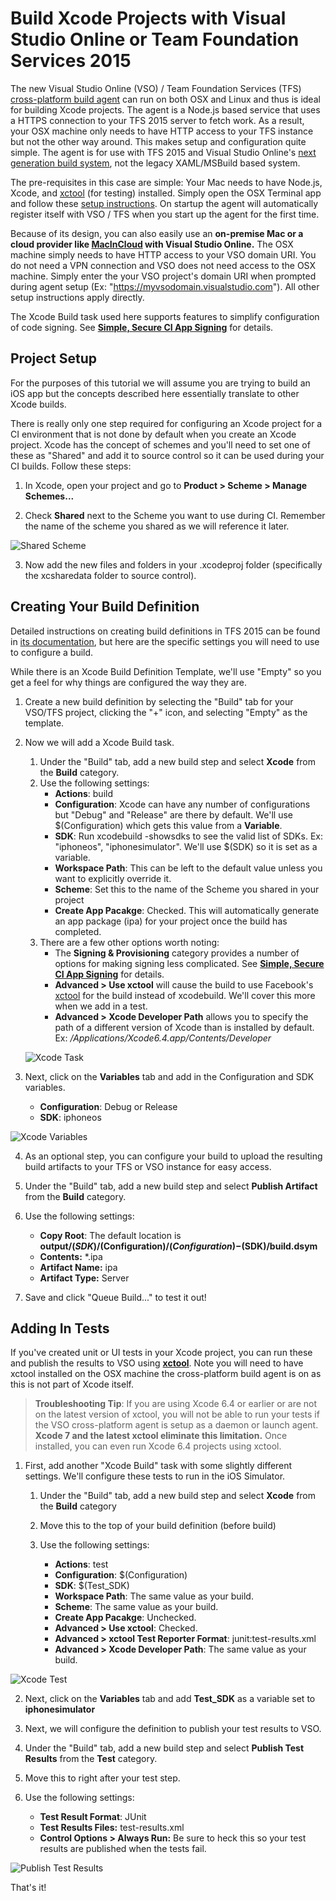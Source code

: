 <properties pageTitle="Build Xcode Projects with Visual Studio Online or Team Foundation Services 2015"
  description="Build Xcode Projects with Visual Studio Online or Team Foundation Services 2015"
  services=""
  documentationCenter=""
  authors="clantz" />

# Build Xcode Projects with Visual Studio Online or Team Foundation Services 2015
The new Visual Studio Online (VSO) / Team Foundation Services (TFS) [cross-platform build agent](http://go.microsoft.com/fwlink/?LinkID=533789) can run on both OSX and Linux and thus is ideal for building Xcode projects. The agent is a Node.js based service that uses a HTTPS connection to your TFS 2015 server to fetch work. As a result, your OSX machine only needs to have HTTP access to your TFS instance but not the other way around. This makes setup and configuration quite simple. The agent is for use with TFS 2015 and Visual Studio Online's [next generation build system](http://go.microsoft.com/fwlink/?LinkID=533772), not the legacy XAML/MSBuild based system.

The pre-requisites in this case are simple: Your Mac needs to have Node.js, Xcode, and [xctool](https://github.com/facebook/xctool) (for testing) installed. Simply open the OSX Terminal app and follow these [setup instructions](http://go.microsoft.com/fwlink/?LinkID=533789). On startup the agent will automatically register itself with VSO / TFS when you start up the agent for the first time.

Because of its design, you can also easily use an **on-premise Mac or a cloud provider like [MacInCloud](http://www.macincloud.com) with Visual Studio Online.** The OSX machine simply needs to have HTTP access to your VSO domain URI. You do not need a VPN connection and VSO does not need access to the OSX machine. Simply enter the your VSO project's domain URI when prompted during agent setup (Ex: "https://myvsodomain.visualstudio.com"). All other setup instructions apply directly.

The Xcode Build task used here supports features to simplify configuration of code signing. See **[Simple, Secure CI App Signing](./secure-certs.md)** for details.

## Project Setup
For the purposes of this tutorial we will assume you are trying to build an iOS app but the concepts described here essentially translate to other Xcode builds.

There is really only one step required for configuring an Xcode project for a CI environment that is not done by default when you create an Xcode project. Xcode has the concept of schemes and you'll need to set one of these as "Shared" and add it to source control so it can be used during your CI builds.  Follow these steps:

1. In Xcode, open your project and go to **Product &gt; Scheme &gt; Manage Schemes...**

2. Check **Shared** next to the Scheme you want to use during CI. Remember the name of the scheme you shared as we will reference it later.

  ![Shared Scheme](media/xcode/xcode-1.png)

3. Now add the new files and folders in your .xcodeproj folder (specifically the xcsharedata folder to source control).

## Creating Your Build Definition
Detailed instructions on creating build definitions in TFS 2015 can be found in [its documentation](http://go.microsoft.com/fwlink/?LinkID=533772), but here are the specific settings you will need to use to configure a build.

While there is an Xcode Build Definition Template, we'll use "Empty" so you get a feel for why things are configured the way they are.

1.  Create a new build definition by selecting the "Build" tab for your VSO/TFS project, clicking the "+" icon, and selecting "Empty" as the template. 

2.  Now we will add a Xcode Build task.

	1.  Under the "Build" tab, add a new build step and select **Xcode** from the **Build** category.
	2.  Use the following settings:  
		- **Actions**: build
		- **Configuration**: Xcode can have any number of configurations but "Debug" and "Release" are there by default. We'll use $(Configuration) which gets this value from a **Variable**.
		- **SDK**: Run xcodebuild -showsdks to see the valid list of SDKs. Ex: "iphoneos", "iphonesimulator".  We'll use $(SDK) so it is set as a variable.
		- **Workspace Path**: This can be left to the default value unless you want to explicitly override it.
		- **Scheme**: Set this to the name of the Scheme you shared in your project
		- **Create App Pacakge**: Checked. This will automatically generate an app package (ipa) for your project once the build has completed.
	3.  There are a few other options worth noting:
		- The **Signing & Provisioning** category provides a number of options for making signing less complicated. See **[Simple, Secure CI App Signing](./secure-certs.md)** for details.
		- **Advanced &gt; Use xctool** will cause the build to use Facebook's [xctool](https://github.com/facebook/xctool) for the build instead of xcodebuild. We'll cover this more when we add in a test.
		- **Advanced &gt; Xcode Developer Path** allows you to specify the path of a different version of Xcode than is installed by default.  Ex: */Applications/Xcode6.4.app/Contents/Developer*

    ![Xcode Task](media/xcode/xcode-2.png)

3.  Next, click on the **Variables** tab and add in the Configuration and SDK variables. 
	- **Configuration**: Debug or Release
	- **SDK**: iphoneos

  ![Xcode Variables](media/xcode/xcode-3.png)

4.  As an optional step, you can configure your build to upload the resulting build artifacts to your TFS or VSO instance for easy access.

  1. Under the "Build" tab, add a new build step and select **Publish Artifact** from the **Build** category.
  2. Use the following settings:
		- **Copy Root**: The default location is **output/$(SDK)/$(Configuration)/$(Configuration)-$(SDK)/build.dsym**
		- **Contents:** *.ipa
		- **Artifact Name:** ipa
		- **Artifact Type:** Server

5.  Save and click "Queue Build..." to test it out!

## Adding In Tests
If you've created unit or UI tests in your Xcode project, you can run these and publish the results to VSO using **[xctool](https://github.com/facebook/xctool)**. Note you will need to have xctool installed on the OSX machine the cross-platform build agent is on as this is not part of Xcode itself.

> **Troubleshooting Tip**: If you are using Xcode 6.4 or earlier or are not on the latest version of xctool, you will not be able to run your tests if the VSO cross-platform agent is setup as a daemon or launch agent. **Xcode 7 and the latest xctool eliminate this limitation.** Once installed, you can even run Xcode 6.4 projects using xctool.

1. First, add another "Xcode Build" task with some slightly different settings. We'll configure these tests to run in the iOS Simulator.

	1. Under the "Build" tab, add a new build step and select **Xcode** from the **Build** category
	2. Move this to the top of your build definition (before build)
	3. Use the following settings:
  
		- **Actions**: test
		- **Configuration**: $(Configuration)
		- **SDK**: $(Test_SDK)
		- **Workspace Path**: The same value as your build.
		- **Scheme**: The same value as your build.
		- **Create App Pacakge**: Unchecked.
		- **Advanced &gt; Use xctool**: Checked.
		- **Advanced &gt; xctool Test Reporter Format**: junit:test-results.xml
		- **Advanced &gt; Xcode Developer Path**: The same value as your build.

  ![Xcode Test](media/xcode/xcode-4.png)

2. Next, click on the **Variables** tab and add **Test_SDK** as a variable set to **iphonesimulator** 

3. Next, we will configure the definition to publish your test results to VSO.

  1. Under the "Build" tab, add a new build step and select **Publish Test Results** from the **Test** category. 
  2. Move this to right after your test step.
  3. Use the following settings:  
		- **Test Result Format**: JUnit
		- **Test Results Files:** test-results.xml
		- **Control Options &gt; Always Run:** Be sure to heck this so your test results are published when the tests fail.

  ![Publish Test Results](media/xcode/xcode-5.png)

That's it!

